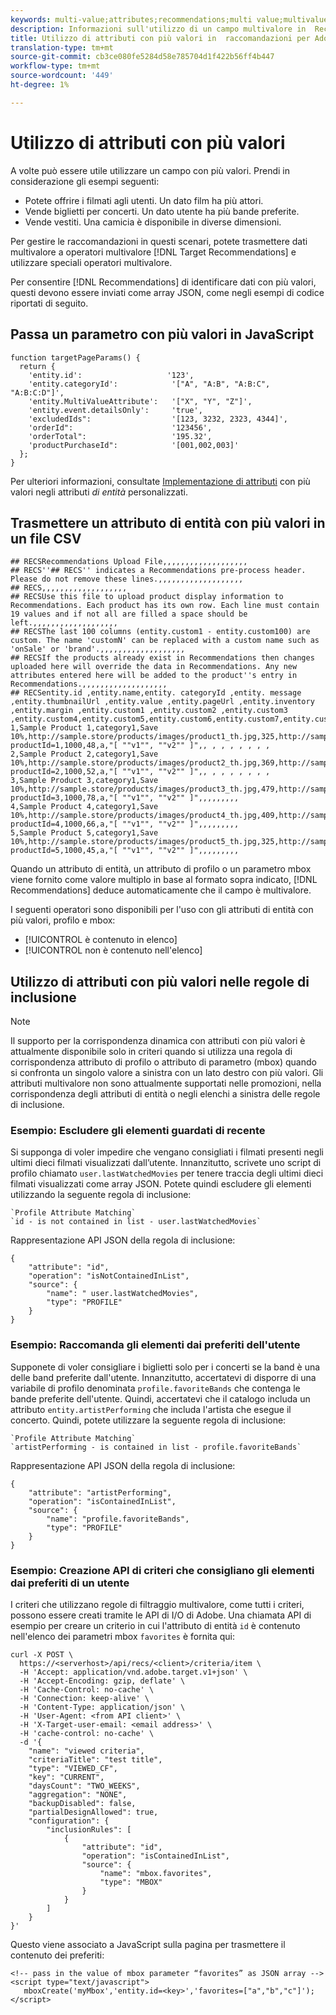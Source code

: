 ```yaml
---
keywords: multi-value;attributes;recommendations;multi value;multivalue;multi-value
description: Informazioni sull'utilizzo di un campo multivalore in  Recommendations del Adobe Target mediante operatori multivalore speciali.
title: Utilizzo di attributi con più valori in  raccomandazioni per Adobi Target
translation-type: tm+mt
source-git-commit: cb3ce080fe5284d58e785704d1f422b56ff4b447
workflow-type: tm+mt
source-wordcount: '449'
ht-degree: 1%

---
```



# Utilizzo di attributi con più valori

A volte può essere utile utilizzare un campo con più valori. Prendi in considerazione gli esempi seguenti:

* Potete offrire i filmati agli utenti. Un dato film ha più attori.
* Vende biglietti per concerti. Un dato utente ha più bande preferite.
* Vende vestiti. Una camicia è disponibile in diverse dimensioni.

Per gestire le raccomandazioni in questi scenari, potete trasmettere dati multivalore a operatori multivalore [!DNL Target Recommendations] e utilizzare speciali operatori multivalore.

Per consentire [!DNL Recommendations] di identificare dati con più valori, questi devono essere inviati come array JSON, come negli esempi di codice riportati di seguito.

## Passa un parametro con più valori in JavaScript

```
function targetPageParams() { 
  return { 
    'entity.id':                   '123', 
    'entity.categoryId':            '["A", "A:B", "A:B:C", "A:B:C:D"]',        
    'entity.MultiValueAttribute':   '["X", "Y", "Z"]', 
    'entity.event.detailsOnly':     'true', 
    'excludedIds":                  '[123, 3232, 2323, 4344]', 
    'orderId":                      '123456', 
    'orderTotal":                   '195.32', 
    'productPurchaseId":            '[001,002,003]' 
  }; 
}
```

Per ulteriori informazioni, consultate [Implementazione di attributi](/help/c-recommendations/c-products/custom-entity-attributes.md#section_80FEFE49E8AF415D99B739AA3CBA2A14) con più valori negli attributi *di entità* personalizzati.

## Trasmettere un attributo di entità con più valori in un file CSV

```
## RECSRecommendations Upload File,,,,,,,,,,,,,,,,,,,
## RECS''## RECS'' indicates a Recommendations pre-process header. Please do not remove these lines.,,,,,,,,,,,,,,,,,,,
## RECS,,,,,,,,,,,,,,,,,,,
## RECSUse this file to upload product display information to Recommendations. Each product has its own row. Each line must contain 19 values and if not all are filled a space should be left.,,,,,,,,,,,,,,,,,,,
## RECSThe last 100 columns (entity.custom1 - entity.custom100) are custom. The name 'customN' can be replaced with a custom name such as 'onSale' or 'brand'.,,,,,,,,,,,,,,,,,,,
## RECSIf the products already exist in Recommendations then changes uploaded here will override the data in Recommendations. Any new attributes entered here will be added to the product''s entry in Recommendations.,,,,,,,,,,,,,,,,,,,
## RECSentity.id ,entity.name,entity. categoryId ,entity. message ,entity.thumbnailUrl ,entity.value ,entity.pageUrl ,entity.inventory ,entity.margin ,entity.custom1 ,entity.custom2 ,entity.custom3 ,entity.custom4,entity.custom5,entity.custom6,entity.custom7,entity.custom8,entity.custom9,entity.custom10,
1,Sample Product 1,category1,Save 10%,http://sample.store/products/images/product1_th.jpg,325,http://sample.store/products/product_detail.jsp?productId=1,1000,48,a,"[ ""v1"", ""v2"" ]",, , , , , , , ,
2,Sample Product 2,category1,Save 10%,http://sample.store/products/images/product2_th.jpg,369,http://sample.store/products/product_detail.jsp?productId=2,1000,52,a,"[ ""v1"", ""v2"" ]",, , , , , , , ,
3,Sample Product 3,category1,Save 10%,http://sample.store/products/images/product3_th.jpg,479,http://sample.store/products/product_detail.jsp?productId=3,1000,78,a,"[ ""v1"", ""v2"" ]",,,,,,,,,
4,Sample Product 4,category1,Save 10%,http://sample.store/products/images/product4_th.jpg,409,http://sample.store/products/product_detail.jsp?productId=4,1000,66,a,"[ ""v1"", ""v2"" ]",,,,,,,,,
5,Sample Product 5,category1,Save 10%,http://sample.store/products/images/product5_th.jpg,325,http://sample.store/products/product_detail.jsp?productId=5,1000,45,a,"[ ""v1"", ""v2"" ]",,,,,,,,, 
```

Quando un attributo di entità, un attributo di profilo o un parametro mbox viene fornito come valore multiplo in base al formato sopra indicato, [!DNL Recommendations] deduce automaticamente che il campo è multivalore.

I seguenti operatori sono disponibili per l&#39;uso con gli attributi di entità con più valori, profilo e mbox:

* [!UICONTROL è contenuto in elenco]
* [!UICONTROL non è contenuto nell&#39;elenco]

## Utilizzo di attributi con più valori nelle regole di inclusione

>[!NOTE]
>
>Il supporto per la corrispondenza dinamica con attributi con più valori è attualmente disponibile solo in criteri quando si utilizza una regola di corrispondenza attributo di profilo o attributo di parametro (mbox) quando si confronta un singolo valore a sinistra con un lato destro con più valori. Gli attributi multivalore non sono attualmente supportati nelle promozioni, nella corrispondenza degli attributi di entità o negli elenchi a sinistra delle regole di inclusione.


### Esempio: Escludere gli elementi guardati di recente

Si supponga di voler impedire che vengano consigliati i filmati presenti negli ultimi dieci filmati visualizzati dall’utente. Innanzitutto, scrivete uno script di profilo chiamato `user.lastWatchedMovies` per tenere traccia degli ultimi dieci filmati visualizzati come array JSON. Potete quindi escludere gli elementi utilizzando la seguente regola di inclusione:

```
`Profile Attribute Matching`
`id - is not contained in list - user.lastWatchedMovies`
```

Rappresentazione API JSON della regola di inclusione:

```
{
    "attribute": "id",
    "operation": "isNotContainedInList",
    "source": {
        "name": " user.lastWatchedMovies",
        "type": "PROFILE"
    }
} 
```

### Esempio: Raccomanda gli elementi dai preferiti dell&#39;utente

Supponete di voler consigliare i biglietti solo per i concerti se la band è una delle band preferite dall&#39;utente. Innanzitutto, accertatevi di disporre di una variabile di profilo denominata `profile.favoriteBands` che contenga le bande preferite dell&#39;utente. Quindi, accertatevi che il catalogo includa un attributo `entity.artistPerforming` che includa l&#39;artista che esegue il concerto. Quindi, potete utilizzare la seguente regola di inclusione:

```
`Profile Attribute Matching`
`artistPerforming - is contained in list - profile.favoriteBands`
```

Rappresentazione API JSON della regola di inclusione:

```
{
    "attribute": "artistPerforming",
    "operation": "isContainedInList",
    "source": {
        "name": "profile.favoriteBands",
        "type": "PROFILE"
    }
}
```

### Esempio: Creazione API di criteri che consigliano gli elementi dai preferiti di un utente

I criteri che utilizzano regole di filtraggio multivalore, come tutti i criteri, possono essere creati tramite le API di I/O di Adobe. Una chiamata API di esempio per creare un criterio in cui l&#39;attributo di entità `id` è contenuto nell&#39;elenco dei parametri mbox `favorites` è fornita qui:

```
curl -X POST \
  https://<serverhost>/api/recs/<client>/criteria/item \
  -H 'Accept: application/vnd.adobe.target.v1+json' \
  -H 'Accept-Encoding: gzip, deflate' \
  -H 'Cache-Control: no-cache' \
  -H 'Connection: keep-alive' \
  -H 'Content-Type: application/json' \
  -H 'User-Agent: <from API client>' \
  -H 'X-Target-user-email: <email address>' \
  -H 'cache-control: no-cache' \
  -d '{
    "name": "viewed criteria",
    "criteriaTitle": "test title",
    "type": "VIEWED_CF",
    "key": "CURRENT",
    "daysCount": "TWO_WEEKS",
    "aggregation": "NONE",
    "backupDisabled": false,
    "partialDesignAllowed": true,
    "configuration": {
        "inclusionRules": [
            {
                "attribute": "id",
                "operation": "isContainedInList",
                "source": {
                    "name": "mbox.favorites",
                    "type": "MBOX"
                }
            }
        ]
    }
}'
```

Questo viene associato a JavaScript sulla pagina per trasmettere il contenuto dei preferiti:

```
<!-- pass in the value of mbox parameter “favorites” as JSON array -->
<script type="text/javascript">
   mboxCreate('myMbox','entity.id=<key>','favorites=["a","b","c"]');
</script>
```
